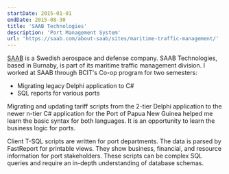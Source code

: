 ```yaml
---
startDate: 2015-01-01
endDate: 2015-08-30
title: 'SAAB Technologies'
description: 'Port Management System'
url: 'https://saab.com/about-saab/sites/maritime-traffic-management/'
---
```


[SAAB](https://saab.com/) is a Swedish aerospace and defense company. SAAB Technologies, based in Burnaby, is part of its maritime traffic management division. I worked at SAAB through BCIT's Co-op program for two semesters:

- Migrating legacy Delphi application to C#
- SQL reports for various ports

Migrating and updating tariff scripts from the 2-tier Delphi application to the newer n-tier C# application for the Port of Papua New Guinea helped me learn the basic syntax for both languages. It is an opportunity to learn the business logic for ports.

Client T-SQL scripts are written for port departments. The data is parsed by FastReport for printable views. They show business, financial, and resource information for port stakeholders. These scripts can be complex SQL queries and require an in-depth understanding of database schemas.
